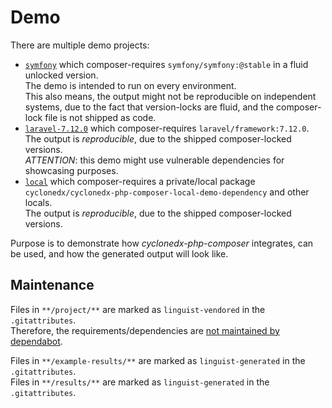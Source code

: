 # Demo

There are multiple demo projects:

* [`symfony`](symfony/README.md)
  which composer-requires `symfony/symfony:@stable` in a fluid unlocked version.  
  The demo is intended to run on every environment.  
  This also means, the output might not be reproducible on independent systems, 
  due to the fact that version-locks are fluid, and the composer-lock file is not shipped as code.
* [`laravel-7.12.0`](laravel-7.12.0/README.md)
  which composer-requires `laravel/framework:7.12.0`.  
  The output is _reproducible_, due to the shipped composer-locked versions.  
  *ATTENTION*: this demo might use vulnerable dependencies for showcasing purposes.
* [`local`](local/README.md)
  which composer-requires a private/local package `cyclonedx/cyclonedx-php-composer-local-demo-dependency` and other locals.  
  The output is _reproducible_, due to the shipped composer-locked versions.

Purpose is to demonstrate how _cyclonedx-php-composer_ integrates, 
can be used,
and how the generated output will look like.

## Maintenance 

Files in `**/project/**` are marked as `linguist-vendored` in the `.gitattributes`.  
Therefore, the requirements/dependencies are 
[not maintained by dependabot](https://docs.github.com/en/code-security/supply-chain-security/configuration-options-for-dependency-updates#vendor).

Files in `**/example-results/**` are marked as `linguist-generated` in the `.gitattributes`.  
Files in `**/results/**` are marked as `linguist-generated` in the `.gitattributes`.  
